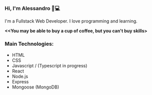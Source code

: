 ### Hi, I'm Alessandro 👋💻

I'm a Fullstack Web Developer. I love programming and learning.

**<<You may be able to buy a cup of coffee, but you can't buy skills>**

### Main Technologies:

- HTML
- CSS
- Javascript / (Typescript in progress)
- React
- Node.js
- Express
- Mongoose (MongoDB)
